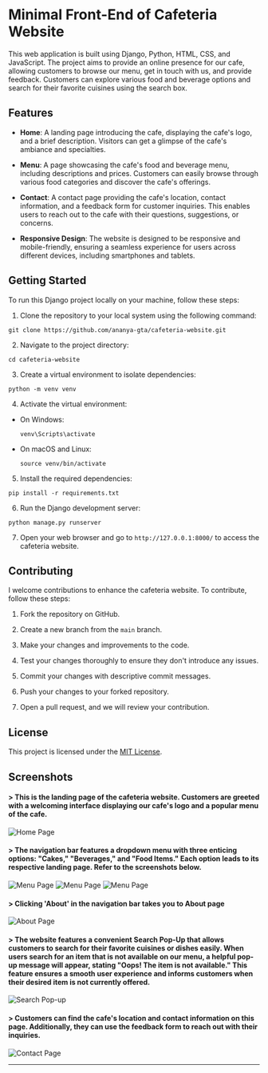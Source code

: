 # Minimal Front-End of Cafeteria Website

This web application is built using Django, Python, HTML, CSS, and JavaScript. The project aims to provide an online presence for our cafe, allowing customers to browse our menu, get in touch with us, and provide feedback. Customers can explore various food and beverage options and search for their favorite cuisines using the search box.

## Features

- **Home**: A landing page introducing the cafe, displaying the cafe's logo, and a brief description. Visitors can get a glimpse of the cafe's ambiance and specialties.

- **Menu**: A page showcasing the cafe's food and beverage menu, including descriptions and prices. Customers can easily browse through various food categories and discover the cafe's offerings.

- **Contact**: A contact page providing the cafe's location, contact information, and a feedback form for customer inquiries. This enables users to reach out to the cafe with their questions, suggestions, or concerns.

- **Responsive Design**: The website is designed to be responsive and mobile-friendly, ensuring a seamless experience for users across different devices, including smartphones and tablets.

## Getting Started

To run this Django project locally on your machine, follow these steps:

1. Clone the repository to your local system using the following command:
```
git clone https://github.com/ananya-gta/cafeteria-website.git
```

2. Navigate to the project directory:
```
cd cafeteria-website
```

3. Create a virtual environment to isolate dependencies:

```
python -m venv venv
```

4. Activate the virtual environment:

- On Windows:

  ```
  venv\Scripts\activate
  ```

- On macOS and Linux:

  ```
  source venv/bin/activate
  ```

5. Install the required dependencies:

```
pip install -r requirements.txt

```

6. Run the Django development server:

```
python manage.py runserver
```

7. Open your web browser and go to `http://127.0.0.1:8000/` to access the cafeteria website.

## Contributing

I welcome contributions to enhance the cafeteria website. To contribute, follow these steps:

1. Fork the repository on GitHub.

2. Create a new branch from the `main` branch.

3. Make your changes and improvements to the code.

4. Test your changes thoroughly to ensure they don't introduce any issues.

5. Commit your changes with descriptive commit messages.

6. Push your changes to your forked repository.

7. Open a pull request, and we will review your contribution.

## License

This project is licensed under the [MIT License](LICENSE).

## Screenshots
#### > This is the landing page of the cafeteria website. Customers are greeted with a welcoming interface displaying our cafe's logo and a popular menu of the cafe.

![Home Page](/static/screenshots/home.jpeg)

#### > The navigation bar features a dropdown menu with three enticing options: "Cakes," "Beverages," and "Food Items." Each option leads to its respective landing page. Refer to the screenshots below.

![Menu Page](/static/screenshots/cakes-menu.jpeg)
![Menu Page](/static/screenshots/food-menu.jpeg)
![Menu Page](/static/screenshots/beverages-menu.jpeg)

#### > Clicking 'About' in the navigation bar takes you to About page

![About Page](/static/screenshots/about.jpeg)


#### > The website features a convenient Search Pop-Up that allows customers to search for their favorite cuisines or dishes easily. When users search for an item that is not available on our menu, a helpful pop-up message will appear, stating "Oops! The item is not available." This feature ensures a smooth user experience and informs customers when their desired item is not currently offered.

![Search Pop-up](/static/screenshots/search.jpeg)


#### > Customers can find the cafe's location and contact information on this page. Additionally, they can use the feedback form to reach out with their inquiries.

![Contact Page](/static/screenshots/contact.jpeg)

---------------------------------------------------------------------------------------------------------------------------------------------------






